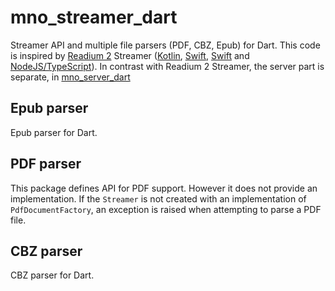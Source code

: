 # mno_streamer_dart

Streamer API and multiple file parsers (PDF, CBZ, Epub) for Dart. This code is inspired by [Readium 2](https://readium.org/technical/r2-toc/) Streamer ([Kotlin](https://github.com/readium/r2-streamer-kotlin), [Swift](https://github.com/readium/r2-streamer-kotlin), [Swift](https://github.com/readium/r2-streamer-swift) and [NodeJS/TypeScript](https://github.com/readium/r2-streamer-js)).
In contrast with Readium 2 Streamer, the server part is separate, in [mno_server_dart](https://github.com/Mantano/mno_server_dart)

## Epub parser

Epub parser for Dart.

## PDF parser

This package defines API for PDF support. However it does not provide an implementation. If the ```Streamer``` is not created with an implementation of ```PdfDocumentFactory```, an exception is raised when attempting to parse a PDF file.

## CBZ parser

CBZ parser for Dart.
